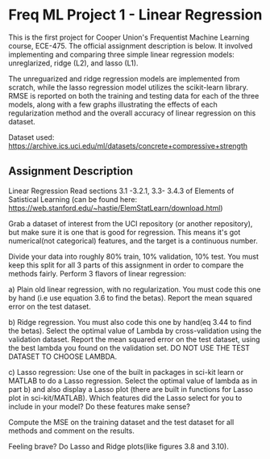 # Freq ML Project 1 - Linear Regression
This is the first project for Cooper Union's Frequentist Machine Learning course, ECE-475. The official assignment description is below. 
It involved implementing and comparing three simple linear regression models: unreglarized, ridge (L2), and lasso (L1).

The unreguarized and ridge regression models are implemented from scratch, while the lasso regression model utilizes the scikit-learn library. RMSE is reported on both the training and testing data for each of the three models, along with a few graphs illustrating the effects of each regularization method and the overall accuracy of linear regression on this dataset.

Dataset used: https://archive.ics.uci.edu/ml/datasets/concrete+compressive+strength

## Assignment Description
Linear Regression
Read sections 3.1 -3.2.1, 3.3- 3.4.3 of Elements of Satistical Learning (can be found here: https://web.stanford.edu/~hastie/ElemStatLearn/download.html)

Grab a dataset of interest from the UCI repository (or another repository), but make sure it is one that is good for regression. This means it's got numerical(not categorical) features, and the target is a continuous number.

Divide your data into roughly 80% train, 10% validation, 10% test. You must keep this split for all 3 parts of this assignment in order to compare the methods fairly.  Perform 3 flavors of linear regression:

a) Plain old linear regression, with no regularization. You must code this one by hand (i.e use equation 3.6 to find the betas).  Report the mean squared error on the test dataset.

b) Ridge regression. You must also code this one by hand(eq 3.44 to find the betas). Select the optimal value of Lambda by cross-validation using the validation dataset. Report the mean squared error on the test dataset, using the best lambda you found on the validation set. DO NOT USE THE TEST DATASET TO CHOOSE LAMBDA.

c) Lasso regression: Use one of the built in packages in sci-kit learn or MATLAB to do a Lasso regression. Select the optimal value of lambda as in part b) and also display a Lasso plot (there are built in functions for Lasso plot in sci-kit/MATLAB). Which features did the Lasso select for you to include in your model? Do these features make sense?

Compute the MSE on the training dataset and the test dataset for all methods and comment on the results.  

Feeling brave? Do Lasso and Ridge plots(like figures 3.8 and 3.10).
